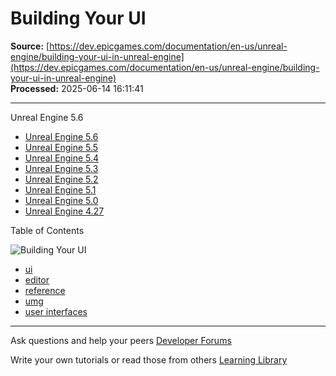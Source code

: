 # Building Your UI

**Source:** [https://dev.epicgames.com/documentation/en-us/unreal-engine/building-your-ui-in-unreal-engine](https://dev.epicgames.com/documentation/en-us/unreal-engine/building-your-ui-in-unreal-engine)  
**Processed:** 2025-06-14 16:11:41

---

Unreal Engine 5.6

-   [Unreal Engine 5.6](/documentation/en-us/unreal-engine/building-your-ui-in-unreal-engine?application_version=5.6)
-   [Unreal Engine 5.5](/documentation/en-us/unreal-engine/building-your-ui-in-unreal-engine?application_version=5.5)
-   [Unreal Engine 5.4](/documentation/en-us/unreal-engine/building-your-ui-in-unreal-engine?application_version=5.4)
-   [Unreal Engine 5.3](/documentation/en-us/unreal-engine/building-your-ui-in-unreal-engine?application_version=5.3)
-   [Unreal Engine 5.2](/documentation/en-us/unreal-engine/building-your-ui-in-unreal-engine?application_version=5.2)
-   [Unreal Engine 5.1](/documentation/en-us/unreal-engine/building-your-ui-in-unreal-engine?application_version=5.1)
-   [Unreal Engine 5.0](/documentation/en-us/unreal-engine/building-your-ui-in-unreal-engine?application_version=5.0)
-   [Unreal Engine 4.27](/documentation/en-us/unreal-engine/building-your-ui-in-unreal-engine?application_version=4.27)

Table of Contents

![Building Your UI](https://dev.epicgames.com/community/api/documentation/image/629770e9-c51e-46af-8e07-e68f83a43623?resizing_type=fill&width=1920&height=335)

-   [ui](https://documentation-assets-ssr/community/search?query=ui)
-   [editor](https://documentation-assets-ssr/community/search?query=editor)
-   [reference](https://documentation-assets-ssr/community/search?query=reference)
-   [umg](https://documentation-assets-ssr/community/search?query=umg)
-   [user interfaces](https://documentation-assets-ssr/community/search?query=user%20interfaces)

---

Ask questions and help your peers [Developer Forums](https://forums.unrealengine.com/categories?tag=unreal-engine)

Write your own tutorials or read those from others [Learning Library](https://documentation-assets-ssr/community/unreal-engine/learning)